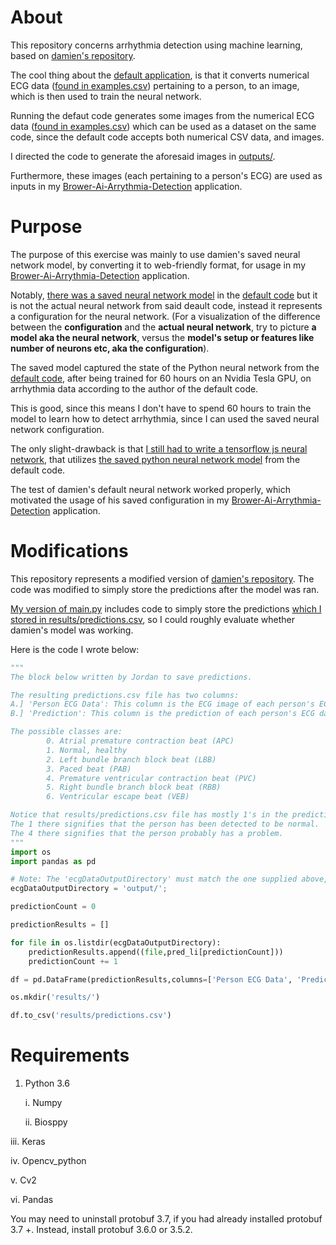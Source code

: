 
About
====
This repository concerns arrhythmia detection using machine learning, based on [damien's repository](https://github.com/daimenspace/ECG-arrhythmia-classification-using-a-2-D-convolutional-neural-network.).

The cool thing about the [default application](https://github.com/daimenspace/ECG-arrhythmia-classification-using-a-2-D-convolutional-neural-network.), is that it converts numerical ECG data ([found in examples.csv](https://github.com/JordanMicahBennett/Brower-Ai-Arrythmia-Detection/blob/master/python-arrhythmia-detection/example.csv)) pertaining to a person, to an image, which is then used to train the neural network.

Running the defaut code generates some images from the numerical ECG data ([found in examples.csv](https://github.com/JordanMicahBennett/Brower-Ai-Arrythmia-Detection/blob/master/python-arrhythmia-detection/example.csv)) which can be used as a dataset on the same code, since the default code accepts both numerical CSV data, and images.

I directed the code to generate the aforesaid images in [outputs/](https://github.com/JordanMicahBennett/Browser-Ai-Arrythmia-Detection/tree/master/python-arrhythmia-detection/outputs).

Furthermore, these images (each pertaining to a person's ECG) are used as inputs in my [Brower-Ai-Arrythmia-Detection](https://github.com/JordanMicahBennett/Browser-Ai-Arrythmia-Detection/) application. 
 
Purpose
====
The purpose of this exercise was mainly to use damien's saved neural network model, by converting it to web-friendly format, for usage in my [Brower-Ai-Arrythmia-Detection](https://github.com/JordanMicahBennett/Browser-Ai-Arrythmia-Detection/) application. 
 
Notably, [there was a saved neural network model](https://drive.google.com/open?id=1WaenBnWYyhiumkvfaqEcDzti4S9aEuhS) in the [default code](https://github.com/daimenspace/ECG-arrhythmia-classification-using-a-2-D-convolutional-neural-network.) but it is not the actual neural network from said deault code, instead it represents a configuration for the neural network. (For a visualization of the difference between the **configuration** and the **actual neural network**, try to picture **a model aka the neural network**, versus the **model's setup or features like number of neurons etc, aka the configuration**).

The saved model captured the state of the Python neural network from the [default code](https://github.com/daimenspace/ECG-arrhythmia-classification-using-a-2-D-convolutional-neural-network.), after being trained for 60 hours on an Nvidia Tesla GPU, on arrhythmia data according to the author of the default code.

This is good, since this means I don't have to spend 60 hours to train the model to learn how to detect arrhythmia, since I can used the saved neural network configuration.

The only slight-drawback is that [I still had to write a tensorflow js neural network](https://github.com/JordanMicahBennett/Browser-Ai-Arrythmia-Detection/), that utilizes [the saved python neural network model](https://drive.google.com/open?id=1WaenBnWYyhiumkvfaqEcDzti4S9aEuhS) from the default code.

The test of damien's default neural network worked properly, which motivated the usage of his saved configuration in my [Brower-Ai-Arrythmia-Detection](https://github.com/JordanMicahBennett/Browser-Ai-Arrythmia-Detection/) application.


Modifications
====
This repository represents a modified version of [damien's repository](https://github.com/daimenspace/ECG-arrhythmia-classification-using-a-2-D-convolutional-neural-network.).
The code was modified to simply store the predictions after the model was ran.

[My version of main.py](https://github.com/JordanMicahBennett/Brower-Ai-Arrythmia-Detection/blob/master/python-arrhythmia-detection/main.py) includes code to simply store the predictions [which I stored in results/predictions.csv](https://github.com/JordanMicahBennett/Brower-Ai-Arrythmia-Detection/tree/master/python-arrhythmia-detection/results), so I could roughly evaluate whether damien's model was working.

Here is the code I wrote below:

```python
"""
The block below written by Jordan to save predictions.

The resulting predictions.csv file has two columns:
A.] 'Person ECG Data': This column is the ECG image of each person's ECG data. Each entry corresponds to each value in example.csv, which contains an ECG nunber per person.
B.] 'Prediction': This column is the prediction of each person's ECG data. Each prediction is a class, from the ones specified on the original github repository.

The possible classes are: 
        0. Atrial premature contraction beat (APC)
        1. Normal, healthy
        2. Left bundle branch block beat (LBB)
        3. Paced beat (PAB)
        4. Premature ventricular contraction beat (PVC)
        5. Right bundle branch block beat (RBB)
        6. Ventricular escape beat (VEB)

Notice that results/predictions.csv file has mostly 1's in the prediction column.
The 1 there signifies that the person has been detected to be normal.
The 4 there signifies that the person probably has a problem.
"""
import os
import pandas as pd

# Note: The 'ecgDataOutputDirectory' must match the one supplied above, after samples.csv is provided to the neural network in the prompt above.
ecgDataOutputDirectory = 'output/';

predictionCount = 0

predictionResults = []

for file in os.listdir(ecgDataOutputDirectory):
    predictionResults.append((file,pred_li[predictionCount]))
    predictionCount += 1

df = pd.DataFrame(predictionResults,columns=['Person ECG Data', 'Prediction'])

os.mkdir('results/')

df.to_csv('results/predictions.csv')
```

Requirements
====

1. Python 3.6

    i. Numpy
 
    ii. Biosppy
 
  iii. Keras
 
  iv. Opencv_python
 
  v. Cv2
 
  vi. Pandas

You may need to uninstall protobuf 3.7, if you had already installed protobuf 3.7 +. Instead, install protobuf 3.6.0 or 3.5.2.


